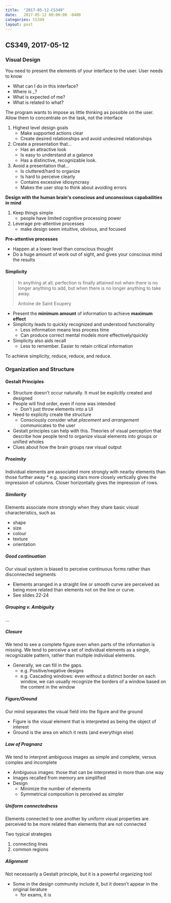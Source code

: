 ```yaml
---
title:  "2017-05-12-CS349"
date:   2017-05-12 00:00:00 -0400
categories: CS349
layout: post
---
```

## CS349, 2017-05-12



### Visual Design

You need to present the elements of your interface to the user.
User needs to know

* What can I do in this interface?
* Where is _?
* What is expected of me?
* What is related to what?

The program wants to impose as little thinking as possible on the user. Allow them to concentrate on the task, not the interface

1. Highest level design goals
    * Make supported actions clear
    * Create desired relationships and avoid undesired relationships
2. Create a presentation that...
    * Has an attractive look
    * Is easy to understand at a galance
    * Has a distinctive, recognizable look.
3. Avoid a presentation that...
    * Is cluttered/hard to organize
    * Is hard to perceive clearly
    * Contains excessive idiosyncrasy
    * Makes the user stop to think about avoiding errors

**Design with the human brain's conscious and unconscious capabailities in mind**

1. Keep things simple
    * people have limited cognitive processing power
2. Leverage pre-attentive processes
    * make design seem intuitive, obvious, and focused

**Pre-attentive processes**

* Happen at a lower level than conscious thought
* Do a huge amount of work out of sight, and gives your conscious mind the results


#### Simplicity

> In anything at all, perfection is finally attained not when there is no longer anything to add, but when there is no longer anything to take away.
> 
> Antoine de Saint Exupery

* Present the **minimum amount** of information to achieve **maximum effect**
* Simplicity leads to quickly recognized and understood functionality
    - Less information means less process time
    - Can produce correct mental models more effectively/quickly
* Simplicity also aids recall
    - Less to remember. Easier to retain critical information

To achieve simplicity, reduce, reduce, and reduce.



### Organization and Structure

#### Gestalt Principles

* Structure doesn't occur naturally. It must be explicitly created and designed
* People will find order, even if none was intended
    - Don't just throw elements into a UI
* Need to explicity create the structure
    - Consciously consider what *placement* and *arrangement* communicates to the user
* Gestalt principles can help with this. Theories of visual perception that describe how people tend to organize visual elements into groups or unified wholes
* Clues about how the brain groups raw visual output

##### Proximity

Individual elements are associated more strongly with nearby elements than those further away
    * e.g. spacing stars more closely vertically gives the impression of columns. Closer horizontally gives the impression of rows.

##### Similarity

Elements associate more strongly when they share basic visual characteristics, such as

* shape
* size
* colour
* texture
* orientation

##### Good continuation

Our visual system is biased to perceive continuous forms rather than disconnected segments

* Elements arranged in a straight line or smooth curve are perceived as being more related than elements not on the line or curve.
* See slides 22-24

##### Grouping v. Ambiguity

...

##### Closure

We tend to see a complete figure even when parts of the information is missing. We tend to perceive a set of individual elements as a single, recognizable pattern, rather than multiple individual elements.

* Generally, we can fill in the gaps.
    - e.g. Positive/negative designs
    - e.g. Cascading windows: even without a distinct border on each window, we can usually recognize the borders of a window based on the content in the window

##### Figure/Ground

Our mind separates the visual field into the figure and the ground

* Figure is the visual element that is interpreted as being the object of interest
* Ground is the area on which it rests (and everythign else)

##### Law of Pragnanz

We tend to interpret ambiguous images as simple and complete, versus complex and incomplete

* Ambiguous images: those that can be interpreted in more than one way
* Images recalled from memory are simplified
* Design
    - Minimize the number of elements
    - Symmetrical composition is perceived as simpler

##### Uniform connectedness

Elements connected to one another by uniform visual properties are perceived to be more related than elements that are not connected

Two typical strategies

1. connecting lines
2. common regions

##### Alignment

Not necessarily a Gestalt principle, but it is a powerful organizing tool

* Some in the design community include it, but it doesn't appear in the original lierature
    * for exams, it is

